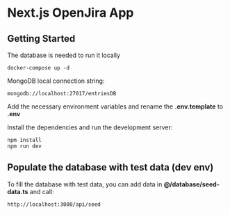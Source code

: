 # Next.js OpenJira App

## Getting Started

The database is needed to run it locally

```
docker-compose up -d
```

MongoDB local connection string:

```
mongodb://localhost:27017/entriesDB
```

Add the necessary environment variables and rename the **.env.template** to **.env**

Install the dependencies and run the development server:

```
npm install
npm run dev
```

## Populate the database with test data (dev env)

To fill the database with test data, you can add data in **@/database/seed-data.ts** and call:

```
http://localhost:3000/api/seed
```
